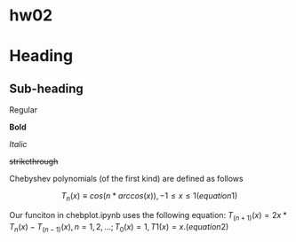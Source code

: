 # hw02

# Heading

## Sub-heading 

Regular

**Bold**

*Italic*

~~strikethrough~~



Chebyshev polynomials (of the first kind) are defined as follows

```math
T_n(x) ≡ cos (n*arccos(x)), −1 ≤ x ≤ 1 (equation 1)
```
Our funciton in chebplot.ipynb uses the following equation: 
$`T_(n+1)(x) = 2x*T_n(x) − T_(n−1)(x), n = 1,2,...; T_0(x) = 1, T1(x) = x. (equation 2)`$
